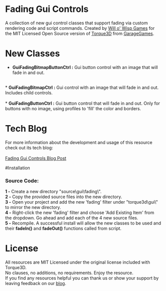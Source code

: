 
# Fading Gui Controls
A collection of new gui control classes that support fading via custom rendering code and script commands. Created by [Will o' Wisp Games](http://www.willowispgames.com/) for the MIT Licensed Open Source version of [Torque3D](http://www.torque3d.org/) from [GarageGames](http://www.garagegames.com/).

# New Classes
* <b>GuiFadingBitmapButtonCtrl :</b> Gui button control with an image that will fade in and out.<br>
<br>
* <b>GuiFadingBitmapCtrl :</b> Gui control with an image that will fade in and out. Includes child controls.<br>
<br>
* <b>GuiFadingButtonCtrl :</b> Gui button control that will fade in and out. Only for buttons with no image, using profiles to 'fill' the color and borders.<br>

# Tech Blog
For more information about the development and usage of this resource check out its tech blog:<br>
<br>
[Fading Gui Controls Blog Post](http://www.willowispgames.com/tech/2016/10/01/FadingGuiControls.html)<br>

#Installation
<h3>Source Code:</h3>
<b>1 -</b> Create a new directory <filepath>"source\gui\fading\"</filepath>.<br>
<b>2 -</b> Copy the provided source files into the new directory.<br>
<b>3 -</b> Open your project and add the new <filepath>'fading'</filepath> filter under <filepath>"torque3d\gui\"</filepath> to mirror the new directory.<br>
<b>4 -</b> Right-click the new <filepath>'fading'</filepath> filter and choose 'Add Existing Item' from the dropdown. Go ahead and add each of the 4 new source files.<br>
<b>5 -</b> Recompile. A successful install will allow the new classes to be used and their <b>fadeIn()</b> and <b>fadeOut()</b> functions called from script.<br>

# License
All resources are MIT Licensed under the original license included with Torque3D.<br> 
No clauses, no additions, no requirements. Enjoy the resource.<br>
If you find any resources helpful you can thank us or show your support by leaving feedback on our [blog](http://www.willowispgames.com/blog/).
